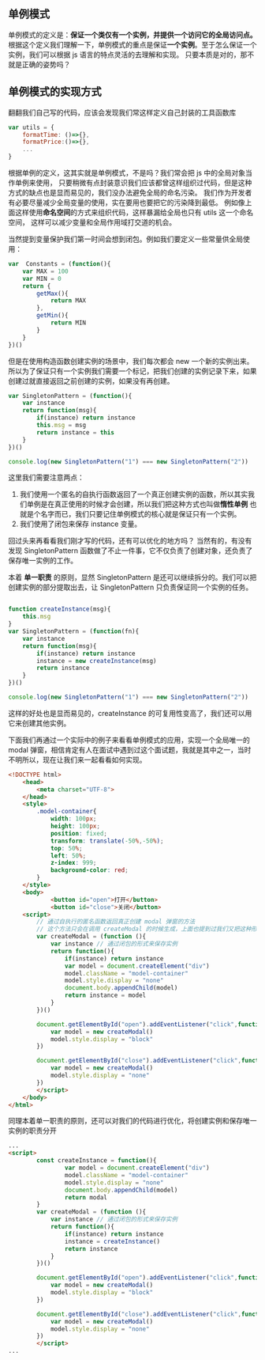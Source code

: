 ## 单例模式

单例模式的定义是：**保证一个类仅有一个实例，并提供一个访问它的全局访问点。**
根据这个定义我们理解一下，单例模式的重点是保证**一个实例**。至于怎么保证一个实例，我们可以根据 js 语言的特点灵活的去理解和实现。
只要本质是对的，那不就是正确的姿势吗？

## 单例模式的实现方式

翻翻我们自己写的代码，应该会发现我们常这样定义自己封装的工具函数库

```js
var utils = {
	formatTime: ()=>{},
	formatPrice:()=>{},
	...
}
```
根据单例的定义，这其实就是单例模式，不是吗？我们常会把 js 中的全局对象当作单例来使用，
只要稍微有点封装意识我们应该都曾这样组织过代码，但是这种方式的缺点也是显而易见的，我们没办法避免全局的命名污染。
我们作为开发者有必要尽量减少全局变量的使用，实在要用也要把它的污染降到最低。
例如像上面这样使用**命名空间**的方式来组织代码，这样暴漏给全局也只有 utils 这一个命名空间，
这样可以减少变量和全局作用域打交道的机会。

当然提到变量保护我们第一时间会想到闭包。例如我们要定义一些常量供全局使用：

```js
var  Constants = (function(){
	var MAX = 100
	var MIN = 0
	return {
		getMax(){
			return MAX
		},
		getMin(){
			return MIN
		}
	}
})()
```

但是在使用构造函数创建实例的场景中，我们每次都会 new 一个新的实例出来。
所以为了保证只有一个实例我们需要一个标记，把我们创建的实例记录下来，如果创建过就直接返回之前创建的实例，如果没有再创建。

```js
var SingletonPattern = (function(){
	var instance
	return function(msg){
		if(instance) return instance
		this.msg = msg
		return instance = this
	}
})()

console.log(new SingletonPattern("1") === new SingletonPattern("2"))
```

这里我们需要注意两点：

1. 我们使用一个匿名的自执行函数返回了一个真正创建实例的函数，所以其实我们单例是在真正使用的时候才会创建，所以我们把这种方式也叫做**惰性单例**  也就是个名字而已，我们只要记住单例模式的核心就是保证只有一个实例。
2. 我们使用了闭包来保存 instance 变量。

回过头来再看看我们刚才写的代码，还有可以优化的地方吗？ 当然有的，有没有发现 SingletonPattern 函数做了不止一件事，它不仅负责了创建对象，还负责了保存唯一实例的工作。

本着 **单一职责** 的原则，显然 SingletonPattern 是还可以继续拆分的。我们可以把创建实例的部分提取出去，让 SingletonPattern 只负责保证同一个实例的任务。

```js

function createInstance(msg){
	this.msg
}
var SingletonPattern = (function(fn){
	var instance
	return function(msg){
		if(instance) return instance
		instance = new createInstance(msg)
		return instance
	}
})()

console.log(new SingletonPattern("1") === new SingletonPattern("2"))
```
这样的好处也是显而易见的，createInstance 的可复用性变高了，我们还可以用它来创建其他实例。

下面我们再通过一个实际中的例子来看看单例模式的应用，实现一个全局唯一的 modal 弹窗，相信肯定有人在面试中遇到过这个面试题，我就是其中之一，当时不明所以，现在让我们来一起看看如何实现。


```html
<!DOCTYPE html>
	<head>
		<meta charset="UTF-8">	
	</head>
	<style>
		.model-container{
			width: 100px;
			height: 100px;
			position: fixed;
			transform: translate(-50%,-50%);
			top: 50%;
			left: 50%;
			z-index: 999;
			background-color: red;
		}
	</style>
	<body>
			<button id="open">打开</button>
			<button id="close">关闭</button>
	<script>
		// 通过自执行的匿名函数返回真正创建 modal 弹窗的方法
		// 这个方法只会在调用 createModal 的时候生成，上面也提到过我们又把这种形式的单例模式叫做惰性单列
		var createModal = (function (){
			var instance // 通过闭包的形式来保存实例
			return function(){
				if(instance) return instance
				var model = document.createElement("div")
				model.className = "model-container"
				model.style.display = "none"
				document.body.appendChild(model)
				return instance = model
			}
		})() 

		document.getElementById("open").addEventListener("click",function(){
			var model = new createModal()
			model.style.display = "block"
		})

		document.getElementById("close").addEventListener("click",function(){
			var model = new createModal()
			model.style.display = "none"
		})
		</script>
	</body>
</html>
```

同理本着单一职责的原则，还可以对我们的代码进行优化，将创建实例和保存唯一实例的职责分开

```html
...
<script>
		const createInstance = function(){
				var model = document.createElement("div")
				model.className = "model-container"
				model.style.display = "none"
				document.body.appendChild(model)
				return modal
		}
		var createModal = (function (){
			var instance // 通过闭包的形式来保存实例
			return function(){
				if(instance) return instance
				instance = createInstance()
				return instance
			}
		})()

		document.getElementById("open").addEventListener("click",function(){
			var model = new createModal()
			model.style.display = "block"
		})

		document.getElementById("close").addEventListener("click",function(){
			var model = new createModal()
			model.style.display = "none"
		})
		</script>
...
```

